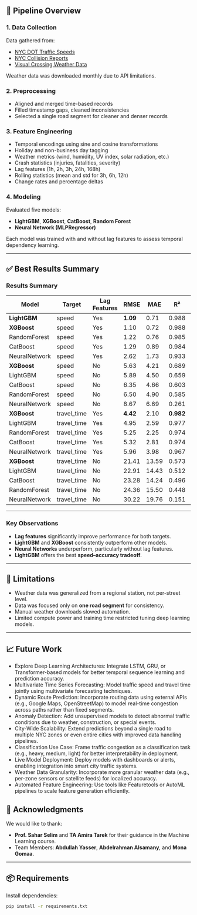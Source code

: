## 🔄 Pipeline Overview

### 1. **Data Collection**
Data gathered from:
- [NYC DOT Traffic Speeds](https://data.cityofnewyork.us/Transportation/DOT-Traffic-Speeds-NBE/i4gi-tjb9)
- [NYC Collision Reports](https://data.cityofnewyork.us/Public-Safety/Motor-Vehicle-Collisions-Crashes/h9gi-nx95)
- [Visual Crossing Weather Data](https://www.visualcrossing.com/)

Weather data was downloaded monthly due to API limitations.

### 2. **Preprocessing**
- Aligned and merged time-based records
- Filled timestamp gaps, cleaned inconsistencies
- Selected a single road segment for cleaner and denser records

### 3. **Feature Engineering**
- Temporal encodings using sine and cosine transformations
- Holiday and non-business day tagging
- Weather metrics (wind, humidity, UV index, solar radiation, etc.)
- Crash statistics (injuries, fatalities, severity)
- Lag features (1h, 2h, 3h, 24h, 168h)
- Rolling statistics (mean and std for 3h, 6h, 12h)
- Change rates and percentage deltas

### 4. **Modeling**
Evaluated five models:
- **LightGBM**, **XGBoost**, **CatBoost**, **Random Forest**
- **Neural Network (MLPRegressor)**

Each model was trained with and without lag features to assess temporal dependency learning.

---

## ✅ Best Results Summary

### Results Summary

| Model         | Target       | Lag Features | RMSE     | MAE   | R²        | Response Time (s) |
| ------------- | ------------ | ------------ | -------- | ----- | --------- | ----------------- |
| **LightGBM**  | speed        |  Yes        | **1.09** | 0.71  | 0.988     | **0.36**          |
| **XGBoost**   | speed        |  Yes        | 1.10     | 0.72  | 0.988     | 1.56              |
| RandomForest  | speed        |  Yes        | 1.22     | 0.76  | 0.985     | 5.09              |
| CatBoost      | speed        |  Yes        | 1.29     | 0.89  | 0.984     | 1.40              |
| NeuralNetwork | speed        |  Yes        | 2.62     | 1.73  | 0.933     | 2.41              |
| **XGBoost**   | speed        |  No         | 5.63     | 4.21  | 0.689     | 0.45              |
| LightGBM      | speed        |  No         | 5.89     | 4.50  | 0.659     | **0.11**          |
| CatBoost      | speed        |  No         | 6.35     | 4.66  | 0.603     | 0.71              |
| RandomForest  | speed        |  No         | 6.50     | 4.90  | 0.585     | 0.27              |
| NeuralNetwork | speed        |  No         | 8.67     | 6.69  | 0.261     | 0.97              |
| **XGBoost**   | travel_time  |  Yes        | **4.42** | 2.10  | **0.982** | 1.60              |
| LightGBM      | travel_time  |  Yes        | 4.95     | 2.59  | 0.977     | **0.31**          |
| RandomForest  | travel_time  |  Yes        | 5.25     | 2.25  | 0.974     | 6.05              |
| CatBoost      | travel_time  |  Yes        | 5.32     | 2.81  | 0.974     | 1.42              |
| NeuralNetwork | travel_time  |  Yes        | 5.96     | 3.98  | 0.967     | 1.06              |
| **XGBoost**   | travel_time  |  No         | 21.41    | 13.59 | 0.573     | 0.48              |
| LightGBM      | travel_time  |  No         | 22.91    | 14.43 | 0.512     | **0.10**          |
| CatBoost      | travel_time  |  No         | 23.28    | 14.24 | 0.496     | 0.73              |
| RandomForest  | travel_time  |  No         | 24.36    | 15.50 | 0.448     | 0.28              |
| NeuralNetwork | travel_time  |  No         | 30.22    | 19.76 | 0.151     | 0.99              |

---

### Key Observations

* **Lag features** significantly improve performance for both targets.
* **LightGBM** and **XGBoost** consistently outperform other models.
* **Neural Networks** underperform, particularly without lag features.
* **LightGBM** offers the best **speed–accuracy tradeoff**.

---

## 📌 Limitations

- Weather data was generalized from a regional station, not per-street level.
- Data was focused only on **one road segment** for consistency.
- Manual weather downloads slowed automation.
- Limited compute power and training time restricted tuning deep learning models.

---
## 📈 Future Work

- Explore Deep Learning Architectures: Integrate LSTM, GRU, or Transformer-based models for better temporal sequence learning and prediction accuracy.
- Multivariate Time Series Forecasting: Model traffic speed and travel time jointly using multivariate forecasting techniques.
- Dynamic Route Prediction: Incorporate routing data using external APIs (e.g., Google Maps, OpenStreetMap) to model real-time congestion across paths rather than fixed segments.
- Anomaly Detection: Add unsupervised models to detect abnormal traffic conditions due to weather, construction, or special events.
- City-Wide Scalability: Extend predictions beyond a single road to multiple NYC zones or even entire cities with improved data handling pipelines.
- Classification Use Case: Frame traffic congestion as a classification task (e.g., heavy, medium, light) for better interpretability in deployment.
- Live Model Deployment: Deploy models with dashboards or alerts, enabling integration into smart city traffic systems.
- Weather Data Granularity: Incorporate more granular weather data (e.g., per-zone sensors or satellite feeds) for localized accuracy.
- Automated Feature Engineering: Use tools like Featuretools or AutoML pipelines to scale feature generation efficiently.


## 🙌 Acknowledgments

We would like to thank:
- **Prof. Sahar Selim** and **TA Amira Tarek** for their guidance in the Machine Learning course.
- Team Members: **Abdullah Yasser**, **Abdelrahman Alsamany**, and **Mona Gomaa**.

---

## 📦 Requirements

Install dependencies:
```bash
pip install -r requirements.txt
